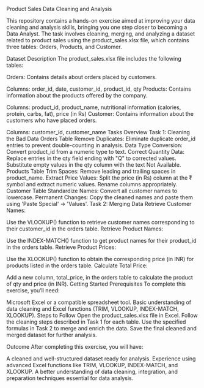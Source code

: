 Product Sales Data Cleaning and Analysis

This repository contains a hands-on exercise aimed at improving your data cleaning and analysis skills, bringing you one step closer to becoming a Data Analyst. The task involves cleaning, merging, and analyzing a dataset related to product sales using the product_sales.xlsx file, which contains three tables: Orders, Products, and Customer.

Dataset Description
The product_sales.xlsx file includes the following tables:

Orders: Contains details about orders placed by customers.

Columns: order_id, date, customer_id, product_id, qty
Products: Contains information about the products offered by the company.

Columns: product_id, product_name, nutritional information (calories, protein, carbs, fat), price (in Rs)
Customer: Contains information about the customers who have placed orders.

Columns: customer_id, customer_name
Tasks Overview
Task 1: Cleaning the Bad Data
Orders Table
Remove Duplicates: Eliminate duplicate order_id entries to prevent double-counting in analysis.
Data Type Conversion: Convert product_id from a numeric type to text.
Correct Quantity Data:
Replace entries in the qty field ending with "Q" to corrected values.
Substitute empty values in the qty column with the text Not Available.
Products Table
Trim Spaces: Remove leading and trailing spaces in product_name.
Extract Price Values:
Split the price (in Rs) column at the ₹ symbol and extract numeric values.
Rename columns appropriately.
Customer Table
Standardize Names: Convert all customer names to lowercase.
Permanent Changes: Copy the cleaned names and paste them using 'Paste Special' -> 'Values'.
Task 2: Merging Data
Retrieve Customer Names:

Use the VLOOKUP() function to retrieve customer names corresponding to their customer_id in the orders table.
Retrieve Product Names:

Use the INDEX-MATCH() function to get product names for their product_id in the orders table.
Retrieve Product Prices:

Use the XLOOKUP() function to obtain the corresponding price (in INR) for products listed in the orders table.
Calculate Total Price:

Add a new column, total_price, in the orders table to calculate the product of qty and price (in INR).
Getting Started
Prerequisites
To complete this exercise, you’ll need:

Microsoft Excel or a compatible spreadsheet tool.
Basic understanding of data cleaning and Excel functions (TRIM, VLOOKUP, INDEX-MATCH, XLOOKUP).
Steps to Follow
Open the product_sales.xlsx file in Excel.
Follow the cleaning steps described in Task 1 for each table.
Use the specified formulas in Task 2 to merge and enrich the data.
Save the final cleaned and merged dataset for further analysis.

Outcome
After completing this exercise, you will have:

A cleaned and well-structured dataset ready for analysis.
Experience using advanced Excel functions like TRIM, VLOOKUP, INDEX-MATCH, and XLOOKUP.
A better understanding of data cleaning, integration, and preparation techniques essential for data analysis.
